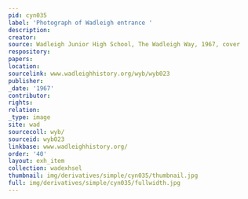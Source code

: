 ```yaml
---
pid: cyn035
label: 'Photograph of Wadleigh entrance '
description:
creator:
source: Wadleigh Junior High School, The Wadleigh Way, 1967, cover
respository:
papers:
location:
sourcelink: www.wadleighhistory.org/wyb/wyb023
publisher:
_date: '1967'
contributor:
rights:
relation:
_type: image
site: wad
sourcecoll: wyb/
sourceid: wyb023
linkbase: www.wadleighhistory.org/
order: '40'
layout: exh_item
collection: wadexhsel
thumbnail: img/derivatives/simple/cyn035/thumbnail.jpg
full: img/derivatives/simple/cyn035/fullwidth.jpg
---
```

